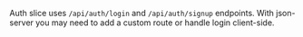 Auth slice uses `/api/auth/login` and `/api/auth/signup` endpoints. With json-server you may need to add a custom route or handle login client-side.
